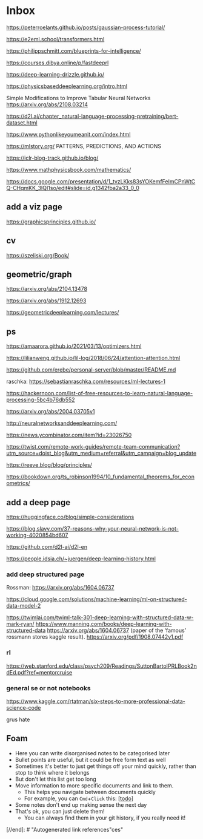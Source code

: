# Inbox

https://peterroelants.github.io/posts/gaussian-process-tutorial/

https://e2eml.school/transformers.html

https://philippschmitt.com/blueprints-for-intelligence/

https://courses.dibya.online/p/fastdeeprl

https://deep-learning-drizzle.github.io/

https://physicsbaseddeeplearning.org/intro.html

Simple Modifications to Improve Tabular Neural Networks https://arxiv.org/abs/2108.03214

https://d2l.ai/chapter_natural-language-processing-pretraining/bert-dataset.html

https://www.pythonlikeyoumeanit.com/index.html

https://mlstory.org/ PATTERNS, PREDICTIONS, AND ACTIONS

https://iclr-blog-track.github.io/blog/

https://www.mathphysicsbook.com/mathematics/

https://docs.google.com/presentation/d/1_tvzLKks83sYOKemfFeImCPnWtCQ-CHqmKK_3IQI1so/edit#slide=id.g1342fba2a33_0_0


## add a viz page

https://graphicsprinciples.github.io/

## cv

https://szeliski.org/Book/

## geometric/graph

https://arxiv.org/abs/2104.13478

https://arxiv.org/abs/1912.12693

https://geometricdeeplearning.com/lectures/

## ps

https://amaarora.github.io/2021/03/13/optimizers.html

https://lilianweng.github.io/lil-log/2018/06/24/attention-attention.html

https://github.com/erebe/personal-server/blob/master/README.md

raschka: https://sebastianraschka.com/resources/ml-lectures-1


https://hackernoon.com/list-of-free-resources-to-learn-natural-language-processing-5bc4b76db552

https://arxiv.org/abs/2004.03705v1

http://neuralnetworksanddeeplearning.com/

https://news.ycombinator.com/item?id=23026750

https://twist.com/remote-work-guides/remote-team-communication?utm_source=doist_blog&utm_medium=referral&utm_campaign=blog_update

https://reeve.blog/blog/principles/

https://bookdown.org/ts_robinson1994/10_fundamental_theorems_for_econometrics/

## add a deep page

https://huggingface.co/blog/simple-considerations

https://blog.slavv.com/37-reasons-why-your-neural-network-is-not-working-4020854bd607

https://github.com/d2l-ai/d2l-en

https://people.idsia.ch/~juergen/deep-learning-history.html

### add deep structured page

Rossman: https://arxiv.org/abs/1604.06737

https://cloud.google.com/solutions/machine-learning/ml-on-structured-data-model-2

https://twimlai.com/twiml-talk-301-deep-learning-with-structured-data-w-mark-ryan/
https://www.manning.com/books/deep-learning-with-structured-data
https://arxiv.org/abs/1604.06737 (paper of the ‘famous’ rossmann stores kaggle result).
https://arxiv.org/pdf/1908.07442v1.pdf

### rl

https://web.stanford.edu/class/psych209/Readings/SuttonBartoIPRLBook2ndEd.pdf?ref=mentorcruise


### general se or not notebooks

https://www.kaggle.com/rtatman/six-steps-to-more-professional-data-science-code

grus hate

## Foam

- Here you can write disorganised notes to be categorised later
- Bullet points are useful, but it could be free form text as well
- Sometimes it's better to just get things off your mind quickly, rather than stop to think where it belongs
- But don't let this list get too long
- Move information to more specific documents and link to them.
  - This helps you navigate between documents quickly
  - For example, you can `Cmd`+`Click` this: [[todo]]
- Some notes don't end up making sense the next day
- That's ok, you can just delete them!
  - You can always find them in your git history, if you really need it!

[//begin]: # "Autogenerated link references for markdown compatibility"
[todo]: todo "Todo"
[//end]: # "Autogenerated link references"ces"
